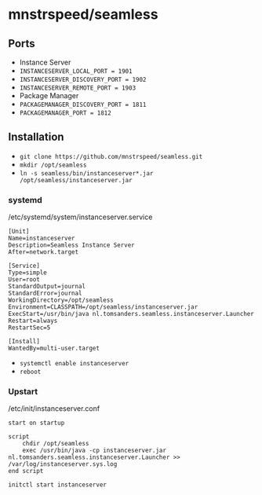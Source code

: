 mnstrspeed/seamless
========

Ports
-----
* Instance Server
 * ``INSTANCESERVER_LOCAL_PORT = 1901``
 * ``INSTANCESERVER_DISCOVERY_PORT = 1902``
 * ``INSTANCESERVER_REMOTE_PORT = 1903``
* Package Manager
 * ``PACKAGEMANAGER_DISCOVERY_PORT = 1811``
 * ``PACKAGEMANAGER_PORT = 1812``

Installation
------------
* ``git clone https://github.com/mnstrspeed/seamless.git``
* ``mkdir /opt/seamless``
* ``ln -s seamless/bin/instanceserver*.jar /opt/seamless/instanceserver.jar``

### systemd
/etc/systemd/system/instanceserver.service
```
[Unit]
Name=instanceserver
Description=Seamless Instance Server
After=network.target

[Service]
Type=simple
User=root
StandardOutput=journal
StandardError=journal
WorkingDirectory=/opt/seamless
Environment=CLASSPATH=/opt/seamless/instanceserver.jar
ExecStart=/usr/bin/java nl.tomsanders.seamless.instanceserver.Launcher
Restart=always
RestartSec=5

[Install]
WantedBy=multi-user.target
```

* ``systemctl enable instanceserver``
* ``reboot``

### Upstart
/etc/init/instanceserver.conf
```
start on startup

script
	chdir /opt/seamless
	exec /usr/bin/java -cp instanceserver.jar nl.tomsanders.seamless.instanceserver.Launcher >> /var/log/instanceserver.sys.log
end script
```

``initctl start instanceserver``
